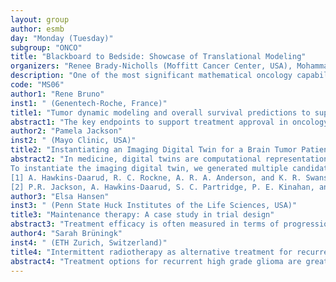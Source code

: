 ```yaml
---
layout: group
author: esmb
day: "Monday (Tuesday)"
subgroup: "ONCO"
title: "Blackboard to Bedside: Showcase of Translational Modeling"
organizers: "Renee Brady-Nicholls (Moffitt Cancer Center, USA), Mohammad Zahid (Moffitt Cancer Center, USA), Stefano Pasetto (Moffitt Cancer Center, USA)"
description: "One of the most significant mathematical oncology capabilities lies in its ability to translate to the clinic and make patient-specific treatment recommendations that will ultimately prolong patient response and survival. This capability requires using clinical data as inputs to mathematical models to characterize individual patient responses and recommend clinically-relevant personalized treatment approaches and schedules. This common goal can be accomplished using various techniques. This mini-symposium will feature a varied selection of talks demonstrating how different approaches can support oncologists and patients in making clinical decisions. We will also highlight how this can improve the clinical trial design and how in silico modeling can investigate alternative therapy options."
code: "MS06"
author1: "Rene Bruno"
inst1: " (Genentech-Roche, France)"
title1: "Tumor dynamic modeling and overall survival predictions to support decisions in oncology clinical trials"
abstract1: "The key endpoints to support treatment approval in oncology and particularly for the treatment of advanced diseases is overall survival (OS). However, decisions to move to pivotal trials have to be made using earlier endpoints like overall response rate (ORR) or progression free survival (PFS) that often poorly predict OS and probability of success of a pivotal Phase III trial particularly with immunotherapies. Longitudinal tumor dynamic models estimate treatment effect on tumor growth inhibition (TGI)) and are linked to OS (TGI-OS models) in treatment independent biomarker-outcome models to offer a quantitative model-based approach that fully leverage to data generated in early trials. The use of TGI-OS models to simulate Phase III studies outcome and support early decisions will be illustrated (Bruno et al, Clin Cancer Res 2020;26:1787–95)."
author2: "Pamela Jackson"
inst2: " (Mayo Clinic, USA)"
title2: "Instantiating an Imaging Digital Twin for a Brain Tumor Patient"
abstract2: "In medicine, digital twins are computational representations of some aspect of an individual patient and their disease.  An effective digital twin can incorporate mathematical models to recapitulate the patient’s current disease state and predict the individual patient’s response to a therapeutic intervention, such that multiple interventions can be tested on the twin prior to selecting the most effective therapy. For brain tumors specifically, clinical imaging will be an important part of any digital twin given the eloquent nature of the brain and the integral part imaging plays in identifying suspected brain tumors and determining response to therapy. Thus, an imaging digital twin that can capture the dynamic visualization of the disease will be critical for comparison to actual patient images. Before the dynamics of the disease can be captured, we must first instantiate the simulated version of a patient’s imaging for the pre-treatment timepoint. Our objective is to demonstrate the identification of an imaging digital twin for an individual patient’s brain tumor at the pretreatment time-point using a brain tumor growth mathematical model coupled to an imaging simulation utilizing MRI physics.
To instantiate the imaging digital twin, we generated multiple candidate brain tumors and their associated simulated images using the Proliferation-Invasion-Hypoxia-Necrosis-Angiogenesis-Edema (PIHNA-E) model coupled to an MRI signal model [1,2]. Using the PIHNA-E model [1] incorporating the patient’s imaging-based anatomy, we created twenty-five phantoms based on unique combinations of 5 different rates of migration (D [mm2/year]) and 5 different rates of proliferation (ρ [1/year])]. These patient-specific PIHNA-E simulations were then passed into an MRI signal model for simulating corresponding T2-weighted MRIs [2]. We then compared the acquired patient image to the candidate simulations with various combinations of D and ρ.  To identify a “close” matching image, we calculated the L2-norm of twelve statistical features for both the acquired patient image and the simulated candidate images. The D and ρ of the acquired image with the lowest L2-norm relative to the candidate image was selected as the predictive parameter set.  Additionally, we examined the effect of noise on the selection process. We were able to both create patient-specific simulated MRIs and select parameters for the PIHNA-E brain tumor growth model. 
[1] A. Hawkins-Daarud, R. C. Rockne, A. R. A. Anderson, and K. R. Swanson. 'Modeling tumor-associated edema in gliomas during anti-angiogenic therapy and its impact on imageable tumor.' Frontiers in oncology 3:66, 2013.
[2] P.R. Jackson, A. Hawkins-Daarud, S. C. Partridge, P. E. Kinahan, and K. R. Swanson. 'Simulating magnetic resonance images based on a model of tumor growth incorporating microenvironment.' Medical Imaging 2018: Image Perception, Observer Performance, and Technology Assessment, International Society for Optics and Photonics 10577:105771D, 2018."
author3: "Elsa Hansen"
inst3: " (Penn State Huck Institutes of the Life Sciences, USA)"
title3: "Maintenance therapy: A case study in trial design"
abstract3: "Treatment efficacy is often measured in terms of progression free survival (PFS) or tumor response. Viewing cancer treatment from the perspective of resistance management changes how we interpret these measures. I will discuss these issues in the context of a recent clinical trial of maintenance therapy for multiple myeloma."
author4: "Sarah Brüningk"
inst4: " (ETH Zurich, Switzerland)"
title4: "Intermittent radiotherapy as alternative treatment for recurrent high grade glioma: A modeling study based on longitudinal tumor measurements"
abstract4: "Treatment options for recurrent high grade glioma are greatly limited and non-curative. Radiotherapy (RT) is an integral part of palliative patient care. A recent phase I clinical trial (NCT02313272) recently demonstrated the safety of a combination treatment of high dose hypofractionated stereotactic radiotherapy (HFSRT, ≥ 6 Gyx5 in daily fractions) with pembrolizumab (immuno therapy; anti PD1 antibody) and bevacizumab (aiming at vasculature normalization). In this presentation we show a simulation study of intermittent RT (iRT, delivering RT fractions in intervals of several weeks) suggested as a personalized treatment strategy to prolong tumor control rather than using debulking HFSRT. Simu- lations were performed using a mathematical model of tumor growth, radiation response and patient-specific evolution of resistance to additional treatments (pembrolizumab and bevacizumab). Four models comprising different levels of patient specific parameters were fitted from tumor growth curves of 16 patients enrolled in the NCT02313272 trial. The model ranking highest based on the Akaike information criterion was used for simulation of iRT and iRT plus boost (≥ 6 Gyx3 in daily fractions at time of progression) schedules for varying numbers of treatment fractions and time between fractions. Kapalan Meier curves scoring time to progression beyond the initial tumour volume were used to com- pare treatments. We show that iRT+boost(-boost) treatment was equal or superior to HFSRT in 15(11) out of 16 cases and that patients that remained responsive to pem- brolizumab and bevacizumab would benefit most from iRT. Time to progression could be prolonged through the application of additional, intermittently delivered fractions. iRT hence provides a promising treatment option for recurrent high grade glioma patients."
---
```

